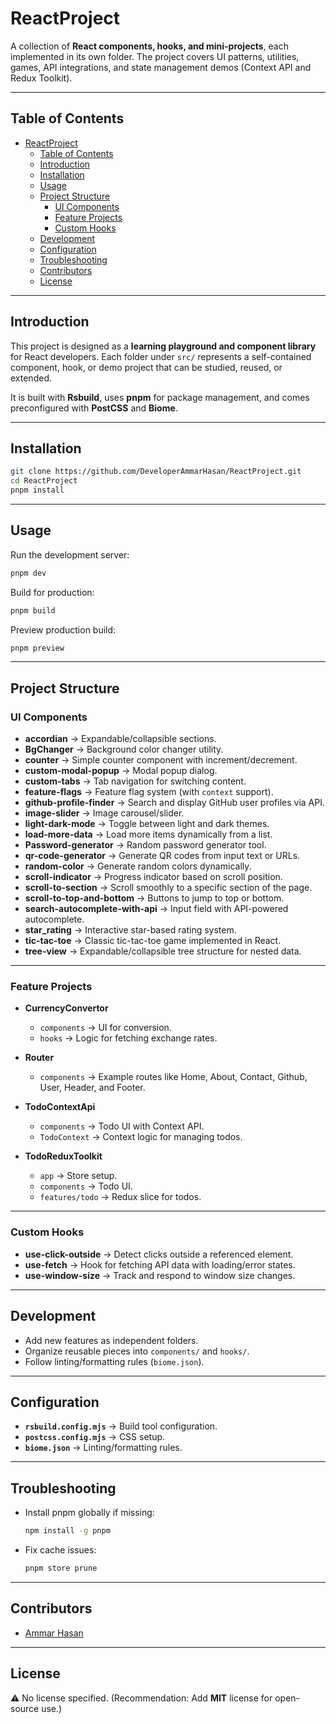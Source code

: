 # ReactProject

A collection of **React components, hooks, and mini-projects**, each implemented in its own folder. The project covers UI patterns, utilities, games, API integrations, and state management demos (Context API and Redux Toolkit).

---

## Table of Contents

- [ReactProject](#reactproject)
  - [Table of Contents](#table-of-contents)
  - [Introduction](#introduction)
  - [Installation](#installation)
  - [Usage](#usage)
  - [Project Structure](#project-structure)
    - [UI Components](#ui-components)
    - [Feature Projects](#feature-projects)
    - [Custom Hooks](#custom-hooks)
  - [Development](#development)
  - [Configuration](#configuration)
  - [Troubleshooting](#troubleshooting)
  - [Contributors](#contributors)
  - [License](#license)

---

## Introduction

This project is designed as a **learning playground and component library** for React developers. Each folder under `src/` represents a self-contained component, hook, or demo project that can be studied, reused, or extended.

It is built with **Rsbuild**, uses **pnpm** for package management, and comes preconfigured with **PostCSS** and **Biome**.

---

## Installation

```bash
git clone https://github.com/DeveloperAmmarHasan/ReactProject.git
cd ReactProject
pnpm install
```

---

## Usage

Run the development server:

```bash
pnpm dev
```

Build for production:

```bash
pnpm build
```

Preview production build:

```bash
pnpm preview
```

---

## Project Structure

### UI Components

* **accordian** → Expandable/collapsible sections.
* **BgChanger** → Background color changer utility.
* **counter** → Simple counter component with increment/decrement.
* **custom-modal-popup** → Modal popup dialog.
* **custom-tabs** → Tab navigation for switching content.
* **feature-flags** → Feature flag system (with `context` support).
* **github-profile-finder** → Search and display GitHub user profiles via API.
* **image-slider** → Image carousel/slider.
* **light-dark-mode** → Toggle between light and dark themes.
* **load-more-data** → Load more items dynamically from a list.
* **Password-generator** → Random password generator tool.
* **qr-code-generator** → Generate QR codes from input text or URLs.
* **random-color** → Generate random colors dynamically.
* **scroll-indicator** → Progress indicator based on scroll position.
* **scroll-to-section** → Scroll smoothly to a specific section of the page.
* **scroll-to-top-and-bottom** → Buttons to jump to top or bottom.
* **search-autocomplete-with-api** → Input field with API-powered autocomplete.
* **star\_rating** → Interactive star-based rating system.
* **tic-tac-toe** → Classic tic-tac-toe game implemented in React.
* **tree-view** → Expandable/collapsible tree structure for nested data.

---

### Feature Projects

* **CurrencyConvertor**

  * `components` → UI for conversion.
  * `hooks` → Logic for fetching exchange rates.

* **Router**

  * `components` → Example routes like Home, About, Contact, Github, User, Header, and Footer.

* **TodoContextApi**

  * `components` → Todo UI with Context API.
  * `TodoContext` → Context logic for managing todos.

* **TodoReduxToolkit**

  * `app` → Store setup.
  * `components` → Todo UI.
  * `features/todo` → Redux slice for todos.

---

### Custom Hooks

* **use-click-outside** → Detect clicks outside a referenced element.
* **use-fetch** → Hook for fetching API data with loading/error states.
* **use-window-size** → Track and respond to window size changes.

---

## Development

* Add new features as independent folders.
* Organize reusable pieces into `components/` and `hooks/`.
* Follow linting/formatting rules (`biome.json`).

---

## Configuration

* **`rsbuild.config.mjs`** → Build tool configuration.
* **`postcss.config.mjs`** → CSS setup.
* **`biome.json`** → Linting/formatting rules.

---

## Troubleshooting

* Install pnpm globally if missing:

  ```bash
  npm install -g pnpm
  ```
* Fix cache issues:

  ```bash
  pnpm store prune
  ```

---

## Contributors

* [Ammar Hasan](https://github.com/DeveloperAmmarHasan)

---

## License

⚠️ No license specified.
(Recommendation: Add **MIT** license for open-source use.)

